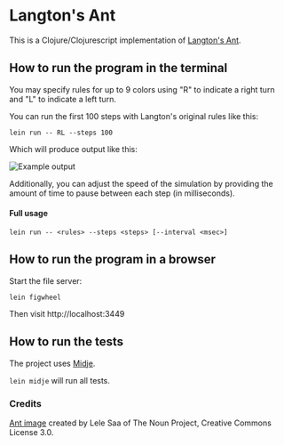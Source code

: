 # Langton's Ant

This is a Clojure/Clojurescript implementation of [Langton's Ant](https://en.wikipedia.org/wiki/Langton's_ant).

## How to run the program in the terminal

You may specify rules for up to 9 colors using "R" to indicate a right turn and "L" to indicate a left turn.

You can run the first 100 steps with Langton's original rules like this:

`lein run -- RL --steps 100`

Which will produce output like this:

![Example output](https://www.dropbox.com/s/8pn6oyepn6rra34/langton-term.gif?raw=1&dl=0&size=1280x960&size_mode=3)

Additionally, you can adjust the speed of the simulation by providing the amount of time to pause between each step (in milliseconds).

#### Full usage

`lein run -- <rules> --steps <steps> [--interval <msec>]`

## How to run the program in a browser

Start the file server:

`lein figwheel`

Then visit http://localhost:3449

## How to run the tests

The project uses [Midje](https://github.com/marick/Midje/).

`lein midje` will run all tests.

### Credits

[Ant image](https://thenounproject.com/lerele/collection/bugs/?i=156657) created by Lele Saa of The Noun Project, Creative Commons License 3.0.
